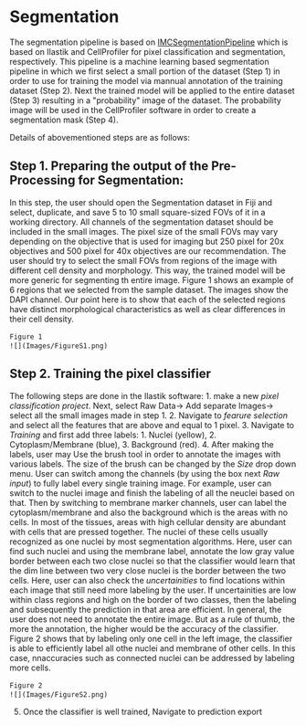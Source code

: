 # Segmentation

The segmentation pipeline is based on [IMCSegmentationPipeline](https://github.com/BodenmillerGroup/ImcSegmentationPipeline) which is based on Ilastik and CellProfiler for pixel classification and segmentation, respectively. This pipeline is a machine learning based segmentation pipeline in which we first select a small portion of the dataset (Step 1) in order to use for training the model via mannual annotation of the training dataset (Step 2). Next the trained model will be applied to the entire dataset (Step 3) resulting in a "probability" image of the dataset. The probability image will be used in the CellProfiler software in order to create a segmentation mask (Step 4).

Details of abovementioned steps are as follows:

## Step 1. Preparing the output of the Pre-Processing for Segmentation:

In this step, the user should open the Segmentation dataset in Fiji and select, duplicate, and save 5 to 10 small square-sized FOVs of it in a working directory. All channels of the segmentation dataset should be included in the small images. The pixel size of the small FOVs may vary depending on the objective that is used for imaging but 250 pixel for 20x objectives and 500 pixel for 40x objectives are our recommendation. The user should try to select the small FOVs from regions of the image with different cell density and morphology. This way, the trained model will be more generic for segmenting th entire image. Figure 1 shows an example of 6 regions that we selected from the sample dataset. The images show the DAPI channel. Our point here is to show that each of the selected regions have distinct morphological characteristics as well as clear differences in their cell density. 


    Figure 1
    ![](Images/FigureS1.png)


## Step 2. Training the pixel classifier
The following steps are done in the Ilastik software: 
     1. make a new *pixel classification project*. Next, select Raw Data-> Add separate Images-> select all the small images made in step 1. 
     2. Navigate to *fearure selection* and select all the features that are above and equal to 1 pixel.
     3. Navigate to *Training* and first add three labels: 1. Nuclei (yellow), 2. Cytoplasm/Membrane (blue), 3. Background (red).
     4. After making the labels, user may Use the brush tool in order to annotate the images with various labels. The size of the brush can be changed by the *Size* drop down menu. User can switch among the channels (by using the box next *Raw input*) to fully label every single training image. For example, user can switch to the nuclei image and finish the labeling of all the neuclei based on that. Then by switching to membrane marker channels, user can label the cytoplasm/membrane and also the background which is the areas with no cells. 
     In most of the tissues, areas with high cellular density are abundant with cells that are pressed together. The nuclei of these cells usually recognized as one nuclei by most segmentation algorithms. Here, user can find such nuclei and using the membrane label, annotate the low gray value border between each two close nuclei so that the classifier would learn that the dim line between two very close nuclei is the border between the two cells. 
     Here, user can also check the *uncertainities* to find locations within each image that still need more labeling by the user. If uncertainities are low within class regions and high on the border of two classes, then the labeling and subsequently the prediction in that area are efficient. 
     In general, the user does not need to annotate the entire image. But as a rule of thumb, the more the annotation, the higher would be the accuracy of the classifier. Figure 2 shows that by labeling only one cell in the left image, the classifier is able to efficiently label all othe nuclei and membrane of other cells. In this case, nnaccuracies such as connected nuclei can be addressed by labeling more cells. 
     
     
    Figure 2
    ![](Images/FigureS2.png)     
     
     
   5. Once the classifier is well trained, Navigate to prediction export
     
